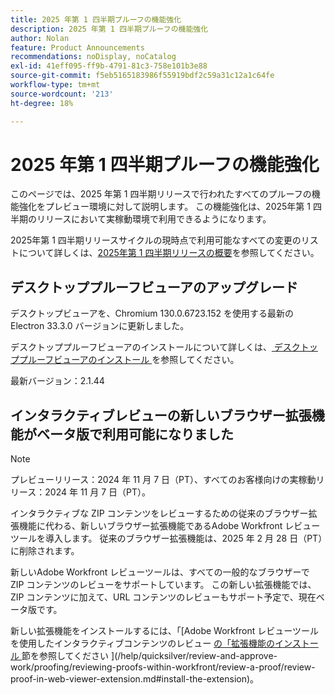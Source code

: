 ```yaml
---
title: 2025 年第 1 四半期プルーフの機能強化
description: 2025 年第 1 四半期プルーフの機能強化
author: Nolan
feature: Product Announcements
recommendations: noDisplay, noCatalog
exl-id: 41eff095-ff9b-4791-81c3-758e101b3e88
source-git-commit: f5eb5165183986f55919bdf2c59a31c12a1c64fe
workflow-type: tm+mt
source-wordcount: '213'
ht-degree: 18%

---
```


# 2025 年第 1 四半期プルーフの機能強化

このページでは、2025 年第 1 四半期リリースで行われたすべてのプルーフの機能強化をプレビュー環境に対して説明します。 この機能強化は、2025年第 1 四半期のリリースにおいて実稼動環境で利用できるようになります。

2025年第 1 四半期リリースサイクルの現時点で利用可能なすべての変更のリストについて詳しくは、[2025年第 1 四半期リリースの概要](/help/quicksilver/product-announcements/product-releases/25-q1-release-activity/25-q1-release-overview.md)を参照してください。

## デスクトッププルーフビューアのアップグレード

デスクトップビューアを、Chromium 130.0.6723.152 を使用する最新の Electron 33.3.0 バージョンに更新しました。

デスクトッププルーフビューアのインストールについて詳しくは、[ デスクトッププルーフビューアのインストール ](/help/quicksilver/review-and-approve-work/proofing/use-the-desktop-proofing-viewer/installing-desktop-proofing-viewer.md) を参照してください。


最新バージョン：2.1.44

## インタラクティブレビューの新しいブラウザー拡張機能がベータ版で利用可能になりました

>[!NOTE]
>
>プレビューリリース：2024 年 11 月 7 日（PT）、すべてのお客様向けの実稼動リリース：2024 年 11 月 7 日（PT）。

インタラクティブな ZIP コンテンツをレビューするための従来のブラウザー拡張機能に代わる、新しいブラウザー拡張機能であるAdobe Workfront レビューツールを導入します。 従来のブラウザー拡張機能は、2025 年 2 月 28 日（PT）に削除されます。

新しいAdobe Workfront レビューツールは、すべての一般的なブラウザーで ZIP コンテンツのレビューをサポートしています。 この新しい拡張機能では、ZIP コンテンツに加えて、URL コンテンツのレビューもサポート予定で、現在ベータ版です。

新しい拡張機能をインストールするには、「[Adobe Workfront レビューツールを使用したインタラクティブコンテンツのレビュー [ の「拡張機能のインストール ](/help/quicksilver/review-and-approve-work/proofing/reviewing-proofs-within-workfront/review-a-proof/review-proof-in-web-viewer-extension.md) 節を参照してください ](/help/quicksilver/review-and-approve-work/proofing/reviewing-proofs-within-workfront/review-a-proof/review-proof-in-web-viewer-extension.md#install-the-extension)。
